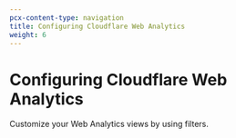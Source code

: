 ```yaml
---
pcx-content-type: navigation
title: Configuring Cloudflare Web Analytics
weight: 6
---
```


# Configuring Cloudflare Web Analytics

Customize your Web Analytics views by using filters.

<DirectoryListing path="/web-analytics/configuring-web-analytics"/>
